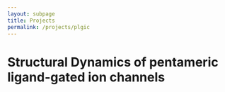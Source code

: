 ```yaml
---
layout: subpage
title: Projects
permalink: /projects/plgic
---
```


<h1> Structural Dynamics of pentameric ligand-gated ion channels </h1>

